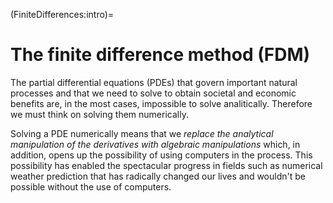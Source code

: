 (FiniteDifferences:intro)=
# The finite difference method (FDM)

The partial differential equations (PDEs) that govern important natural processes and that we need to solve to obtain societal and economic benefits are, in the most cases, impossible to solve analitically. Therefore we must think on solving them numerically.

Solving a PDE numerically means that we *replace the analytical manipulation of the derivatives with algebraic manipulations* which, in addition, opens up the possibility of using computers in the process. This possibility has enabled the spectacular progress in fields such as numerical weather prediction that has radically changed our lives and wouldn't be possible without the use of computers.

```{tableofcontents}
```
